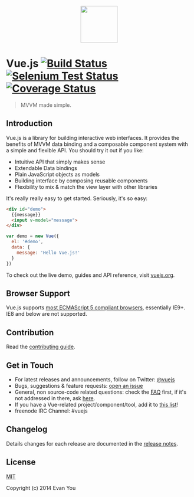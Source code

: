 <p align="center"><a href="http://vuejs.org" target="_blank"><img width="100"src="http://vuejs.org/images/logo.png"></a></p>

# Vue.js [![Build Status](https://travis-ci.org/yyx990803/vue.svg?branch=master)](https://travis-ci.org/yyx990803/vue) [![Selenium Test Status](https://saucelabs.com/buildstatus/vuejs)](https://saucelabs.com/u/vuejs) [![Coverage Status](https://img.shields.io/coveralls/yyx990803/vue.svg)](https://coveralls.io/r/yyx990803/vue?branch=master)

> MVVM made simple.

## Introduction

Vue.js is a library for building interactive web interfaces. It provides the benefits of MVVM data binding and a composable component system with a simple and flexible API. You should try it out if you like:

- Intuitive API that simply makes sense
- Extendable Data bindings
- Plain JavaScript objects as models
- Building interface by composing reusable components
- Flexibility to mix & match the view layer with other libraries

It's really really easy to get started. Seriously, it's so easy:

``` html
<div id="demo">
  {{message}}
  <input v-model="message">
</div>
```

``` js
var demo = new Vue({
  el: '#demo',
  data: {
    message: 'Hello Vue.js!'
  }
})
```

To check out the live demo, guides and API reference, visit [vuejs.org](http://vuejs.org).

## Browser Support

Vue.js supports [most ECMAScript 5 compliant browsers](https://saucelabs.com/u/vuejs), essentially IE9+. IE8 and below are not supported.

## Contribution

Read the [contributing guide](https://github.com/yyx990803/vue/blob/master/CONTRIBUTING.md).

## Get in Touch

- For latest releases and announcements, follow on Twitter: [@vuejs](https://twitter.com/vuejs)
- Bugs, suggestions & feature requests: [open an issue](https://github.com/yyx990803/vue/issues)
- General, non source-code related questions: check the [FAQ](https://github.com/yyx990803/vue/wiki/FAQ) first, if it's not addressed in there, ask [here](https://github.com/vuejs/Discussion/issues).
- If you have a Vue-related project/component/tool, add it to [this list](https://github.com/yyx990803/vue/wiki/User-Contributed-Components-&-Tools)!
- freenode IRC Channel: #vuejs

## Changelog

Details changes for each release are documented in the [release notes](https://github.com/yyx990803/vue/releases).

## License

[MIT](http://opensource.org/licenses/MIT)

Copyright (c) 2014 Evan You
